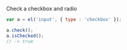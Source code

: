 Check a checkbox and radio

```javascript
var a = el('input', { type : 'checkbox' });

a.check();
a.isChecked();
// -> true
```
